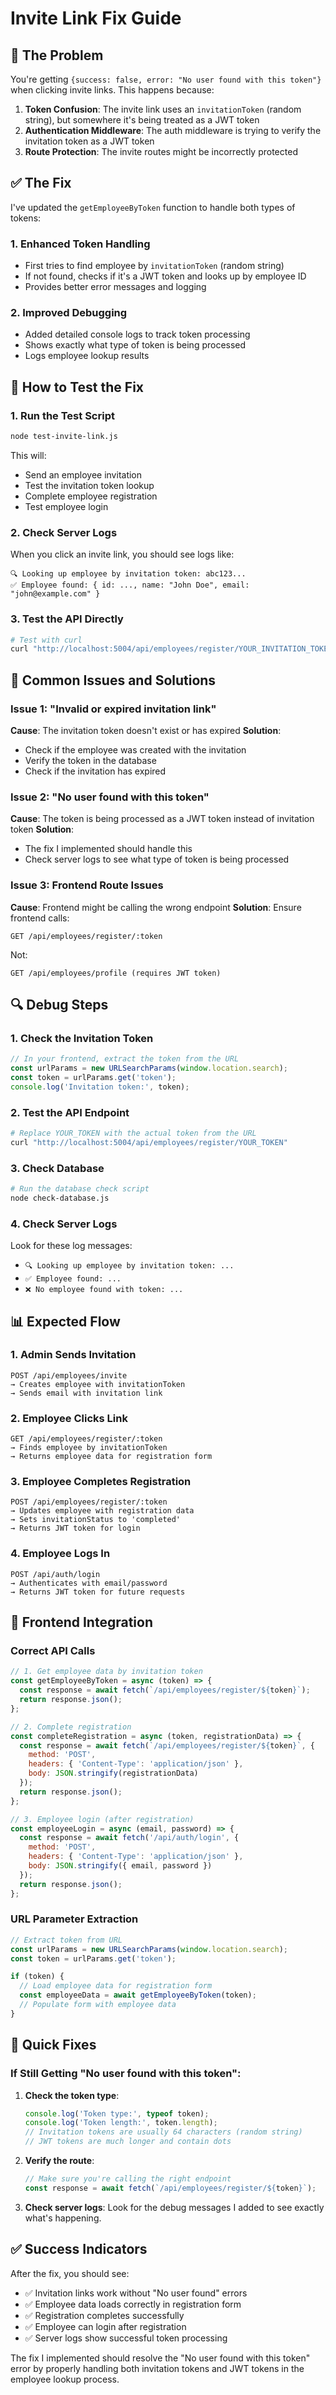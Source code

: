 # Invite Link Fix Guide

## 🐛 The Problem

You're getting `{success: false, error: "No user found with this token"}` when clicking invite links. This happens because:

1. **Token Confusion**: The invite link uses an `invitationToken` (random string), but somewhere it's being treated as a JWT token
2. **Authentication Middleware**: The auth middleware is trying to verify the invitation token as a JWT token
3. **Route Protection**: The invite routes might be incorrectly protected

## ✅ The Fix

I've updated the `getEmployeeByToken` function to handle both types of tokens:

### 1. **Enhanced Token Handling**
- First tries to find employee by `invitationToken` (random string)
- If not found, checks if it's a JWT token and looks up by employee ID
- Provides better error messages and logging

### 2. **Improved Debugging**
- Added detailed console logs to track token processing
- Shows exactly what type of token is being processed
- Logs employee lookup results

## 🔧 How to Test the Fix

### 1. **Run the Test Script**
```bash
node test-invite-link.js
```

This will:
- Send an employee invitation
- Test the invitation token lookup
- Complete employee registration
- Test employee login

### 2. **Check Server Logs**
When you click an invite link, you should see logs like:
```
🔍 Looking up employee by invitation token: abc123...
✅ Employee found: { id: ..., name: "John Doe", email: "john@example.com" }
```

### 3. **Test the API Directly**
```bash
# Test with curl
curl "http://localhost:5004/api/employees/register/YOUR_INVITATION_TOKEN"
```

## 🚨 Common Issues and Solutions

### Issue 1: "Invalid or expired invitation link"
**Cause**: The invitation token doesn't exist or has expired
**Solution**: 
- Check if the employee was created with the invitation
- Verify the token in the database
- Check if the invitation has expired

### Issue 2: "No user found with this token"
**Cause**: The token is being processed as a JWT token instead of invitation token
**Solution**: 
- The fix I implemented should handle this
- Check server logs to see what type of token is being processed

### Issue 3: Frontend Route Issues
**Cause**: Frontend might be calling the wrong endpoint
**Solution**: Ensure frontend calls:
```
GET /api/employees/register/:token
```
Not:
```
GET /api/employees/profile (requires JWT token)
```

## 🔍 Debug Steps

### 1. **Check the Invitation Token**
```javascript
// In your frontend, extract the token from the URL
const urlParams = new URLSearchParams(window.location.search);
const token = urlParams.get('token');
console.log('Invitation token:', token);
```

### 2. **Test the API Endpoint**
```bash
# Replace YOUR_TOKEN with the actual token from the URL
curl "http://localhost:5004/api/employees/register/YOUR_TOKEN"
```

### 3. **Check Database**
```bash
# Run the database check script
node check-database.js
```

### 4. **Check Server Logs**
Look for these log messages:
- `🔍 Looking up employee by invitation token: ...`
- `✅ Employee found: ...`
- `❌ No employee found with token: ...`

## 📊 Expected Flow

### 1. **Admin Sends Invitation**
```
POST /api/employees/invite
→ Creates employee with invitationToken
→ Sends email with invitation link
```

### 2. **Employee Clicks Link**
```
GET /api/employees/register/:token
→ Finds employee by invitationToken
→ Returns employee data for registration form
```

### 3. **Employee Completes Registration**
```
POST /api/employees/register/:token
→ Updates employee with registration data
→ Sets invitationStatus to 'completed'
→ Returns JWT token for login
```

### 4. **Employee Logs In**
```
POST /api/auth/login
→ Authenticates with email/password
→ Returns JWT token for future requests
```

## 🎯 Frontend Integration

### Correct API Calls
```javascript
// 1. Get employee data by invitation token
const getEmployeeByToken = async (token) => {
  const response = await fetch(`/api/employees/register/${token}`);
  return response.json();
};

// 2. Complete registration
const completeRegistration = async (token, registrationData) => {
  const response = await fetch(`/api/employees/register/${token}`, {
    method: 'POST',
    headers: { 'Content-Type': 'application/json' },
    body: JSON.stringify(registrationData)
  });
  return response.json();
};

// 3. Employee login (after registration)
const employeeLogin = async (email, password) => {
  const response = await fetch('/api/auth/login', {
    method: 'POST',
    headers: { 'Content-Type': 'application/json' },
    body: JSON.stringify({ email, password })
  });
  return response.json();
};
```

### URL Parameter Extraction
```javascript
// Extract token from URL
const urlParams = new URLSearchParams(window.location.search);
const token = urlParams.get('token');

if (token) {
  // Load employee data for registration form
  const employeeData = await getEmployeeByToken(token);
  // Populate form with employee data
}
```

## 🔧 Quick Fixes

### If Still Getting "No user found with this token":

1. **Check the token type**:
   ```javascript
   console.log('Token type:', typeof token);
   console.log('Token length:', token.length);
   // Invitation tokens are usually 64 characters (random string)
   // JWT tokens are much longer and contain dots
   ```

2. **Verify the route**:
   ```javascript
   // Make sure you're calling the right endpoint
   const response = await fetch(`/api/employees/register/${token}`);
   ```

3. **Check server logs**:
   Look for the debug messages I added to see exactly what's happening.

## ✅ Success Indicators

After the fix, you should see:
- ✅ Invitation links work without "No user found" errors
- ✅ Employee data loads correctly in registration form
- ✅ Registration completes successfully
- ✅ Employee can login after registration
- ✅ Server logs show successful token processing

The fix I implemented should resolve the "No user found with this token" error by properly handling both invitation tokens and JWT tokens in the employee lookup process.
